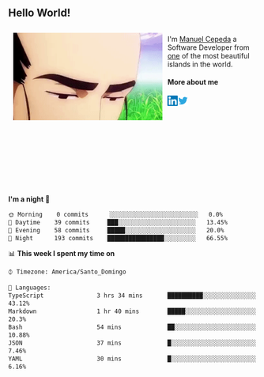 <h2> Hello World!</h2>

<div style="display:inline-block">
  <img alt="Ah, I see you're a man of culture as well" align="left" width="60%" style="margin: 10px" src="https://raw.githubusercontent.com/mecm1993/mecm1993/master/assets/background.gif">

  I'm [Manuel Cepeda](https://manuelcepeda.dev) a Software Developer from [one](https://en.wikipedia.org/wiki/Dominican_Republic) of the most beautiful islands in the world.

  #### More about me

  <a href="https://www.linkedin.com/in/manuel-cepeda-0336a999/">
    <img align="left" alt="Manuel Cepeda | LinkedIn" width="21px" src="https://raw.githubusercontent.com/mecm1993/mecm1993/master/assets/linkedin.svg" />
  </a>
  <a href="https://twitter.com/mecm1993">
    <img align="left" alt="Manuel Cepeda | Twitter" width="21px" src="https://raw.githubusercontent.com/mecm1993/mecm1993/master/assets/twitter.svg" />
  </a>
  <br />
  <br />
  <br />
  <br />
  <br />
  <br />
  <br />
  <br />
  <br />
  <br />
  <br />
</div>

<!--START_SECTION:waka-->
**I'm a night 🦉** 

```text
🌞 Morning    0 commits      ░░░░░░░░░░░░░░░░░░░░░░░░░   0.0% 
🌆 Daytime    39 commits     ███░░░░░░░░░░░░░░░░░░░░░░   13.45% 
🌃 Evening    58 commits     █████░░░░░░░░░░░░░░░░░░░░   20.0% 
🌙 Night      193 commits    ████████████████░░░░░░░░░   66.55%

```


📊 **This week I spent my time on** 

```text
⌚︎ Timezone: America/Santo_Domingo

💬 Languages: 
TypeScript               3 hrs 34 mins       ██████████░░░░░░░░░░░░░░░   43.12% 
Markdown                 1 hr 40 mins        █████░░░░░░░░░░░░░░░░░░░░   20.3% 
Bash                     54 mins             ██░░░░░░░░░░░░░░░░░░░░░░░   10.88% 
JSON                     37 mins             █░░░░░░░░░░░░░░░░░░░░░░░░   7.46% 
YAML                     30 mins             █░░░░░░░░░░░░░░░░░░░░░░░░   6.16%

```


<!--END_SECTION:waka-->